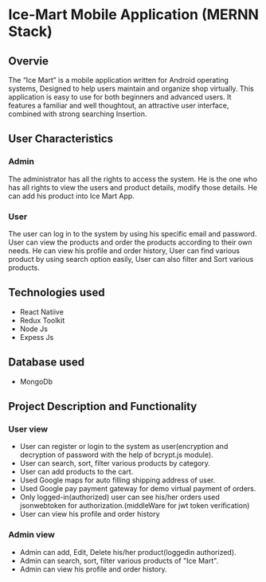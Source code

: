 # Ice-Mart Mobile Application (MERNN Stack)
## Overvie
The “Ice Mart” is a mobile application written for Android operating systems, Designed to help users maintain and organize shop virtually.
This application is easy to use for both beginners and advanced users. It features a familiar and well thoughtout, an attractive user interface, combined with strong searching Insertion.

## User Characteristics
### Admin 
The administrator has all the rights to access the system. He is the one who has all rights to
view the users and product details, modify those details. He can add his product into Ice Mart App.
### User
The user can log in to the system by using his specific email and password. User can view the
products and order the products according to their own needs. He can view his profile and order history, User can find various product by using search option easily, User can also filter and Sort various products. 

## Technologies used
* React Natiive
* Redux Toolkit
* Node Js
* Expess Js

## Database used
* MongoDb

## Project Description and Functionality
### User view 
* User can register or login to the system as user(encryption and decryption of password with the help of bcrypt.js module).
* User can search, sort, filter various products by category.
* User can add products to the cart.
* Used Google maps for auto filling shipping address of user.
* Used Google pay payment gateway for demo virtual payment of orders.
* Only logged-in(authorized) user can see his/her orders used jsonwebtoken for authorization.(middleWare for jwt token verification)
* User can view his profile and order history

### Admin view
* Admin can add, Edit, Delete his/her product(loggedin authorized).
* Admin can search, sort, filter various products of "Ice Mart".
* Admin can view his profile and order history.
